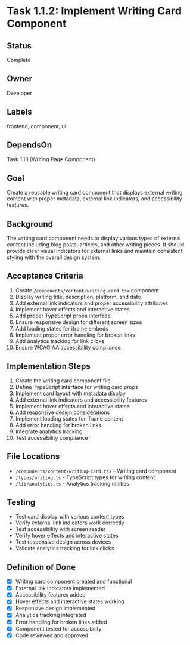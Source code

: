 # Task 1.1.2: Implement Writing Card Component

## Status
Complete

## Owner
Developer

## Labels
frontend, component, ui

## DependsOn
Task 1.1.1 (Writing Page Component)

## Goal
Create a reusable writing card component that displays external writing content with proper metadata, external link indicators, and accessibility features.

## Background
The writing card component needs to display various types of external content including blog posts, articles, and other writing pieces. It should provide clear visual indicators for external links and maintain consistent styling with the overall design system.

## Acceptance Criteria
1. Create `/components/content/writing-card.tsx` component
2. Display writing title, description, platform, and date
3. Add external link indicators and proper accessibility attributes
4. Implement hover effects and interactive states
5. Add proper TypeScript props interface
6. Ensure responsive design for different screen sizes
7. Add loading states for iframe embeds
8. Implement proper error handling for broken links
9. Add analytics tracking for link clicks
10. Ensure WCAG AA accessibility compliance

## Implementation Steps
1. Create the writing card component file
2. Define TypeScript interface for writing card props
3. Implement card layout with metadata display
4. Add external link indicators and accessibility features
5. Implement hover effects and interactive states
6. Add responsive design considerations
7. Implement loading states for iframe content
8. Add error handling for broken links
9. Integrate analytics tracking
10. Test accessibility compliance

## File Locations
- `/components/content/writing-card.tsx` - Writing card component
- `/types/writing.ts` - TypeScript types for writing content
- `/lib/analytics.ts` - Analytics tracking utilities

## Testing
- Test card display with various content types
- Verify external link indicators work correctly
- Test accessibility with screen reader
- Verify hover effects and interactive states
- Test responsive design across devices
- Validate analytics tracking for link clicks

## Definition of Done
- [x] Writing card component created and functional
- [x] External link indicators implemented
- [x] Accessibility features added
- [x] Hover effects and interactive states working
- [x] Responsive design implemented
- [x] Analytics tracking integrated
- [x] Error handling for broken links added
- [x] Component tested for accessibility
- [x] Code reviewed and approved 